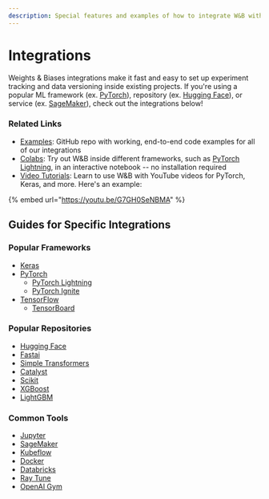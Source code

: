 ```yaml
---
description: Special features and examples of how to integrate W&B with other popular tools
---
```


# Integrations

Weights & Biases integrations make it fast and easy to set up experiment tracking and data versioning inside existing projects. If you're using a popular ML framework \(ex. [PyTorch](pytorch.md)\), repository \(ex. [Hugging Face](huggingface.md)\), or service \(ex. [SageMaker](sagemaker.md)\), check out the integrations below!

### Related Links

* [Examples](https://github.com/wandb/examples): GitHub repo with working, end-to-end code examples for all of our integrations
* [Colabs](https://github.com/wandb/examples/tree/master/colabs): Try out W&B inside different frameworks, such as [PyTorch Lightning](http://wandb.me/lit-colab), in an interactive notebook -- no installation required
* [Video Tutorials](https://www.youtube.com/playlist?list=PLD80i8An1OEGajeVo15ohAQYF1Ttle0lk): Learn to use W&B with YouTube videos for PyTorch, Keras, and more. Here's an example:

{% embed url="https://youtu.be/G7GH0SeNBMA" %}

## Guides for Specific Integrations

### Popular Frameworks

* [Keras](keras.md)
* [PyTorch](pytorch.md)
  * [PyTorch Lightning](lightning.md)
  * [PyTorch Ignite](ignite.md)
* [TensorFlow](tensorflow.md)
  * [TensorBoard](tensorboard.md)

### Popular Repositories

* [Hugging Face](huggingface.md)
* [Fastai](fastai/)
* [Simple Transformers](simpletransformers.md)
* [Catalyst](catalyst.md)
* [Scikit](scikit.md)
* [XGBoost](xgboost.md)
* [LightGBM](lightgbm.md)

### Common Tools

* [Jupyter](jupyter.md)
* [SageMaker](sagemaker.md)
* [Kubeflow](kubeflow.md)
* [Docker](docker.md)
* [Databricks](databricks.md)
* [Ray Tune](ray-tune.md)
* [OpenAI Gym](openai-gym.md)

